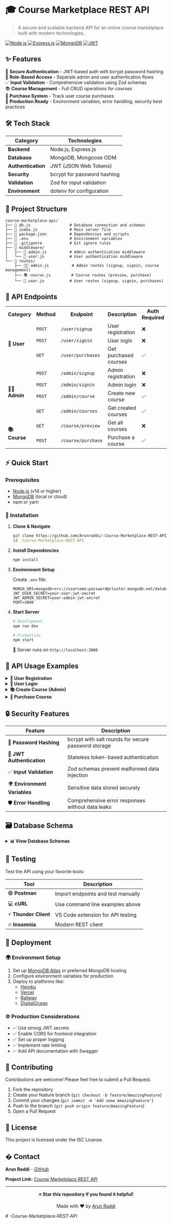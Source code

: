 # 🎓 Course Marketplace REST API

> A secure and scalable backend API for an online course marketplace built with modern technologies.

[![Node.js](https://img.shields.io/badge/Node.js-43853D?style=for-the-badge&logo=node.js&logoColor=white)](https://nodejs.org/)
[![Express.js](https://img.shields.io/badge/Express.js-404D59?style=for-the-badge)](https://expressjs.com/)
[![MongoDB](https://img.shields.io/badge/MongoDB-4EA94B?style=for-the-badge&logo=mongodb&logoColor=white)](https://mongodb.com/)
[![JWT](https://img.shields.io/badge/JWT-black?style=for-the-badge&logo=JSON%20web%20tokens)](https://jwt.io/)

## ✨ Features

🔐 **Secure Authentication** - JWT-based auth with bcrypt password hashing  
👥 **Role-Based Access** - Separate admin and user authentication flows  
✅ **Input Validation** - Comprehensive validation using Zod schemas  
📚 **Course Management** - Full CRUD operations for courses  
🛒 **Purchase System** - Track user course purchases  
🚀 **Production Ready** - Environment variables, error handling, security best practices  

## 🛠 Tech Stack

| Category | Technologies |
|----------|-------------|
| **Backend** | Node.js, Express.js |
| **Database** | MongoDB, Mongoose ODM |
| **Authentication** | JWT (JSON Web Tokens) |
| **Security** | bcrypt for password hashing |
| **Validation** | Zod for input validation |
| **Environment** | dotenv for configuration |

## 📁 Project Structure

```
course-marketplace-api/
├── 📄 db.js                 # Database connection and schemas
├── 📄 index.js              # Main server file
├── 📄 package.json          # Dependencies and scripts
├── 📄 .env                  # Environment variables
├── 📄 .gitignore            # Git ignore rules
├── 📂 middleware/
│   ├── 🔐 admin.js          # Admin authentication middleware
│   └── 🔐 user.js           # User authentication middleware
└── 📂 routes/
    ├── 👨‍💼 admin.js          # Admin routes (signup, signin, course management)
    ├── 📚 course.js         # Course routes (preview, purchase)
    └── 👤 user.js           # User routes (signup, signin, purchases)
```

## 🚦 API Endpoints

<table>
<tr><th>Category</th><th>Method</th><th>Endpoint</th><th>Description</th><th>Auth Required</th></tr>

<tr><td rowspan="3"><b>👤 User</b></td><td><code>POST</code></td><td><code>/user/signup</code></td><td>User registration</td><td>❌</td></tr>
<tr><td><code>POST</code></td><td><code>/user/signin</code></td><td>User login</td><td>❌</td></tr>
<tr><td><code>GET</code></td><td><code>/user/purchases</code></td><td>Get purchased courses</td><td>✅</td></tr>

<tr><td rowspan="4"><b>👨‍💼 Admin</b></td><td><code>POST</code></td><td><code>/admin/signup</code></td><td>Admin registration</td><td>❌</td></tr>
<tr><td><code>POST</code></td><td><code>/admin/signin</code></td><td>Admin login</td><td>❌</td></tr>
<tr><td><code>POST</code></td><td><code>/admin/course</code></td><td>Create new course</td><td>✅</td></tr>
<tr><td><code>GET</code></td><td><code>/admin/courses</code></td><td>Get created courses</td><td>✅</td></tr>

<tr><td rowspan="2"><b>📚 Course</b></td><td><code>GET</code></td><td><code>/course/preview</code></td><td>Get all courses</td><td>❌</td></tr>
<tr><td><code>POST</code></td><td><code>/course/purchase</code></td><td>Purchase a course</td><td>✅</td></tr>

</table>

## ⚡ Quick Start

### Prerequisites
- [Node.js](https://nodejs.org/) (v14 or higher)
- [MongoDB](https://www.mongodb.com/) (local or cloud)
- npm or yarn

### 🚀 Installation

1. **Clone & Navigate**
   ```bash
   git clone https://github.com/Arunraddi/-Course-Marketplace-REST-API.git
   cd -Course-Marketplace-REST-API
   ```

2. **Install Dependencies**
   ```bash
   npm install
   ```

3. **Environment Setup**
   
   Create `.env` file:
   ```env
   MONGO_URI=mongodb+srv://username:password@cluster.mongodb.net/database
   JWT_USER_SECRET=your-user-jwt-secret
   JWT_ADMIN_SECRET=your-admin-jwt-secret
   PORT=3000
   ```

4. **Start Server**
   ```bash
   # Development
   npm run dev
   
   # Production
   npm start
   ```

   🎉 Server runs on `http://localhost:3000`

## 📝 API Usage Examples

<details>
<summary><b>👤 User Registration</b></summary>

```bash
curl -X POST http://localhost:3000/user/signup \
  -H "Content-Type: application/json" \
  -d '{
    "email": "user@example.com",
    "password": "password123",
    "firstName": "John",
    "lastName": "Doe"
  }'
```
</details>

<details>
<summary><b>🔑 User Login</b></summary>

```bash
curl -X POST http://localhost:3000/user/signin \
  -H "Content-Type: application/json" \
  -d '{
    "email": "user@example.com",
    "password": "password123"
  }'
```
</details>

<details>
<summary><b>📚 Create Course (Admin)</b></summary>

```bash
curl -X POST http://localhost:3000/admin/course \
  -H "Content-Type: application/json" \
  -H "token: your-admin-jwt-token" \
  -d '{
    "title": "Complete Web Development",
    "description": "Learn full-stack web development",
    "price": 99.99,
    "image": "https://example.com/course-image.jpg"
  }'
```
</details>

<details>
<summary><b>🛒 Purchase Course</b></summary>

```bash
curl -X POST http://localhost:3000/course/purchase \
  -H "Content-Type: application/json" \
  -H "token: your-user-jwt-token" \
  -d '{
    "courseId": "course-id-here"
  }'
```
</details>

## 🔒 Security Features

| Feature | Description |
|---------|-------------|
| 🔐 **Password Hashing** | bcrypt with salt rounds for secure password storage |
| 🎫 **JWT Authentication** | Stateless token-based authentication |
| ✅ **Input Validation** | Zod schemas prevent malformed data injection |
| 🌍 **Environment Variables** | Sensitive data stored securely |
| 🛡️ **Error Handling** | Comprehensive error responses without data leaks |

## 🗃️ Database Schema

<details>
<summary><b>📊 View Database Schemas</b></summary>

### User Schema
```javascript
{
  email: String (unique),
  password: String (hashed with bcrypt),
  firstName: String,
  lastName: String
}
```

### Admin Schema
```javascript
{
  email: String (unique),
  password: String (hashed with bcrypt),
  firstName: String,
  lastName: String
}
```

### Course Schema
```javascript
{
  title: String,
  description: String,
  price: Number,
  image: String (URL),
  creatorId: ObjectId (references Admin)
}
```

### Purchase Schema
```javascript
{
  userId: ObjectId (references User),
  courseId: ObjectId (references Course)
}
```
</details>

## 🧪 Testing

Test the API using your favorite tools:

| Tool | Description |
|------|-------------|
| 🟢 **Postman** | Import endpoints and test manually |
| 💻 **cURL** | Use command line examples above |
| ⚡ **Thunder Client** | VS Code extension for API testing |
| 🔥 **Insomnia** | Modern REST client |

## 🚀 Deployment

### 🌍 Environment Setup
1. Set up [MongoDB Atlas](https://www.mongodb.com/cloud/atlas) or preferred MongoDB hosting
2. Configure environment variables for production
3. Deploy to platforms like:
   - [Heroku](https://heroku.com)
   - [Vercel](https://vercel.com)
   - [Railway](https://railway.app)
   - [DigitalOcean](https://digitalocean.com)

### ⚙️ Production Considerations
- ✅ Use strong JWT secrets
- ✅ Enable CORS for frontend integration
- ✅ Set up proper logging
- ✅ Implement rate limiting
- ✅ Add API documentation with Swagger

## 🤝 Contributing

Contributions are welcome! Please feel free to submit a Pull Request.

1. Fork the repository
2. Create your feature branch (`git checkout -b feature/AmazingFeature`)
3. Commit your changes (`git commit -m 'Add some AmazingFeature'`)
4. Push to the branch (`git push origin feature/AmazingFeature`)
5. Open a Pull Request

## 📄 License

This project is licensed under the ISC License.

## � Contact

**Arun Raddi** - [GitHub](https://github.com/Arunraddi)

**Project Link:** [Course Marketplace REST API](https://github.com/Arunraddi/-Course-Marketplace-REST-API)

---

<div align="center">

**⭐ Star this repository if you found it helpful!**

Made with ❤️ by [Arun Raddi](https://github.com/Arunraddi)

</div>
#   - C o u r s e - M a r k e t p l a c e - R E S T - A P I 
 
 